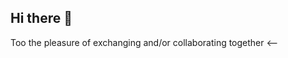 ## Hi there 👋

<!--
**BONITO80/BONITO80** is a ✨ _special_ ✨ repository because its `README.md` (this file) appears on your GitHub profile.

Here are some ideas to get you started:
- I'm Serge, I'm a digital pationate.
- 🌱 I’m currently learning all things about development and specifically how to learn it.
- 👯 I’m looking to collaborate on many projects to see all the methodology development in the world!
- 📫 How to reach me: ergino.kpoedzou@gmail.com
- 😄 Pronouns: Gino
- ⚡ Fun fact: Life is good
--> Too the pleasure of exchanging and/or collaborating together <--
